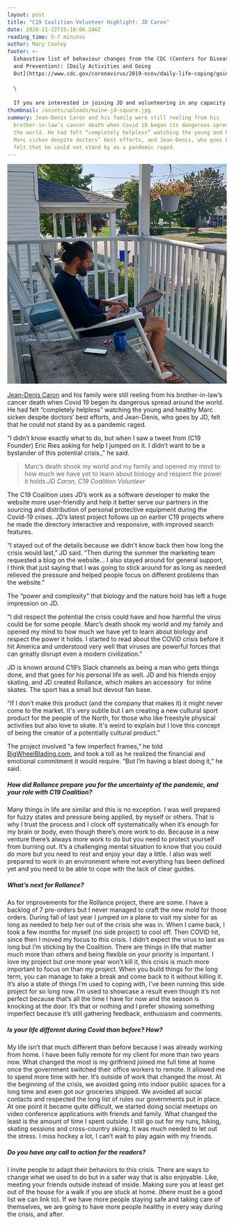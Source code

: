 ```yaml
---
layout: post
title: "C19 Coalition Volunteer Highlight: JD Caron"
date: 2020-11-22T15:10:06.246Z
reading_time: 5-7 minutes
author: Mary Cooley
footer: >-
  Exhaustive list of behaviour changes from the CDC (Centers for Disease Control
  and Prevention): [Daily Activities and Going
  Out](https://www.cdc.gov/coronavirus/2019-ncov/daily-life-coping/going-out.html).\

  \

  If you are interested in joining JD and volunteering in any capacity with the C19 Coalition, reach out to us at [info@c19coalition.org](mailto:info@c19coalition.org).
thumbnail: /assets/uploads/maine-jd-square.jpg
summary: Jean-Denis Caron and his family were still reeling from his
  brother-in-law’s cancer death when Covid 19 began its dangerous spread around
  the world. He had felt “completely helpless” watching the young and healthy
  Marc sicken despite doctors’ best efforts, and Jean-Denis, who goes by JD,
  felt that he could not stand by as a pandemic raged.
---
```

![Jean-Denis Caron working on a chair in Maine](/assets/uploads/maine-jd-square.jpg "Jean-Denis Caron working on a chair in Maine")

[Jean-Denis Caron](https://www.linkedin.com/in/jean-denis-caron-25aa11a4/) and his family were still reeling from his brother-in-law’s cancer death when Covid 19 began its dangerous spread around the world. He had felt “completely helpless” watching the young and healthy Marc sicken despite doctors’ best efforts, and Jean-Denis, who goes by JD, felt that he could not stand by as a pandemic raged.

“I didn’t know exactly what to do, but when I saw a tweet from (C19 Founder) Eric Ries asking for help I jumped on it. I didn’t want to be a bystander of this potential crisis.,” he said.

> Marc’s death shook my world and my family and opened my mind to how much we have yet to learn about biology and respect the power it holds.<cite>JD Caron, C19 Coalition Volunteer</cite>

The C19 Coalition uses JD’s work as a software developer to make the website more user-friendly and help it better serve our partners in the sourcing and distribution of personal protective equipment during the Covid-19 crises. JD’s latest project follows up on earlier C19 projects where he made the directory interactive and responsive, with improved search features.

“I stayed out of the details because we didn't know back then how long the crisis would last,” JD said. “Then during the summer the marketing team requested a blog on the website… I also stayed around for general support, I think that just saying that I was going to stick around for as long as needed relieved the pressure and helped people focus on different problems than the website.”

The “power and complexity” that biology and the nature hold has left a huge impression on JD. 

“I did respect the potential the crisis could have and how harmful the virus could be for some people. Marc’s death shook my world and my family and opened my mind to how much we have yet to learn about biology and respect the power it holds. I started to read about the COVID crisis before it hit America and understood very well that viruses are powerful forces that can greatly disrupt even a modern civilization.”

JD is known around C19’s Slack channels as being a man who gets things done, and that goes for his personal life as well. JD and his friends enjoy skating, and JD created Rollance, which makes an accessory  for inline skates. The sport has a small but devout fan base.

“If I don't make this product (and the company that makes it) it might never come to the market. It's very subtle but I am creating a new cultural sport product for the people of the North, for those who like freestyle physical activities but also love to skate. It's weird to explain but I love this concept of being the creator of a potentially cultural product.”

The project involved “a few imperfect frames,” he told [BigWheelBlading.com](https://bigwheelblading.com/rollance-ufs-ice-frames/), and took a toll as he realized the financial and emotional commitment it would require. “But I’m having a blast doing it,” he said.

##### How did Rollance prepare you for the uncertainty of the pandemic, and your role with C19 Coalition?

Many things in life are similar and this is no exception. I was well prepared for fuzzy states and pressure being applied, by myself or others. That is why I trust the process and I clock off systematically when it’s enough for my brain or body, even though there’s more work to do. Because in a new venture there’s always more work to do but you need to protect yourself from burning out. It’s a challenging mental situation to know that you could do more but you need to rest and enjoy your day a little. I also was well prepared to work in an environment where not everything has been defined yet and you need to be able to cope with the lack of clear guides.

##### What’s next for Rollance?

As for improvements for the Rollance project, there are some. I have a backlog of 7 pre-orders but I never managed to craft the new mold for those orders. During fall of last year I jumped on a plane to visit my sister for as long as needed to help her out of the crisis she was in. When I came back, I took a few months for myself (no side project) to cool off. Then COVID hit, since then I moved my focus to this crisis. I didn’t expect the virus to last as long but I’m sticking by the Coalition. There are things in life that matter much more than others and being flexible on your priority is important. I love my project but one more year won’t kill it, this crisis is much more important to focus on than my project. When you build things for the long term, you can manage to take a break and come back to it without killing it. It’s also a state of things I’m used to coping with, I’ve been running this side project for so long now. I’m used to showcase a result even though it’s not perfect because that’s all the time I have for now and the season is knocking at the door. It’s that or nothing and I prefer showing something imperfect because it’s still gathering feedback, enthusiasm and comments.

##### Is your life different during Covid than before? How?

My life isn’t that much different than before because I was already working from home. I have been fully remote for my client for more than two years now. What changed the most is my girlfriend joined me full time at home once the government switched their office workers to remote. It allowed me to spend more time with her. It’s outside of work that changed the most. At the beginning of the crisis, we avoided going into indoor public spaces for a long time and even got our groceries shipped. We avoided all social contacts and respected the long list of rules our governments put in place. At one point it became quite difficult, we started doing social meetups on video conference applications with friends and family. What changed the least is the amount of time I spent outside. I still go out for my runs, hiking, skating sessions and cross-country skiing. It was much needed to let out the stress. I miss hockey a lot, I can’t wait to play again with my friends.

##### Do you have any call to action for the readers?

I invite people to adapt their behaviors to this crisis. There are ways to change what we used to do but in a safer way that is also enjoyable. Like, meeting your friends outside instead of inside. Making sure you at least get out of the house for a walk if you are stuck at home. (there must be a good list we can link to). If we have more people staying safe and taking care of themselves, we are going to have more people healthy in every way during the crisis, and after.